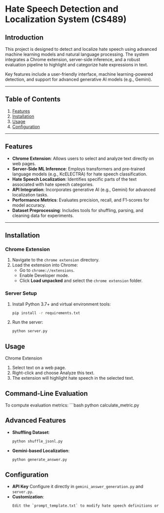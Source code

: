 # Hate Speech Detection and Localization System (CS489)

## Introduction
This project is designed to detect and localize hate speech using advanced machine learning models and natural language processing. The system integrates a Chrome extension, server-side inference, and a robust evaluation pipeline to highlight and categorize hate expressions in text.

Key features include a user-friendly interface, machine learning-powered detection, and support for advanced generative AI models (e.g., Gemini).

---

## Table of Contents
1. [Features](#features)
2. [Installation](#installation)
3. [Usage](#usage)
4. [Configuration](#configuration)
---

## Features
- **Chrome Extension**: Allows users to select and analyze text directly on web pages.
- **Server-Side ML Inference**: Employs transformers and pre-trained language models (e.g., KcELECTRA) for hate speech classification.
- **Hate Speech Localization**: Identifies specific parts of the text associated with hate speech categories.
- **API Integration**: Incorporates generative AI (e.g., Gemini) for advanced localization tasks.
- **Performance Metrics**: Evaluates precision, recall, and F1-scores for model accuracy.
- **Dataset Preprocessing**: Includes tools for shuffling, parsing, and cleaning data for experiments.

---

## Installation

### Chrome Extension
1. Navigate to the `chrome extension` directory.
2. Load the extension into Chrome:
   - Go to `chrome://extensions`.
   - Enable Developer mode.
   - Click **Load unpacked** and select the `chrome extension` folder.

### Server Setup
1. Install Python 3.7+ and virtual environment tools:
   ```bash
   pip install -r requirements.txt

2. Run the server:
    ```bash
   python server.py

## Usage
Chrome Extension
1. Select text on a web page.
2. Right-click and choose Analyze this text.
3. The extension will highlight hate speech in the selected text.

## Command-Line Evaluation
To compute evaluation metrics:
    ```bash
   python calculate_metric.py

## Advanced Features
- **Shuffling Dataset**:
    ```bash
    python shuffle_jsonl.py
- **Gemini-based Localization**: 
    ```bash
    python generate_answer.py

## Configuration
- **API Key**
    Configure it directly in `gemini_answer_generation.py` and `server.py`.
- **Customization**: 
    ```bash
    Edit the `prompt_template.txt` to modify hate speech definitions or categories.
